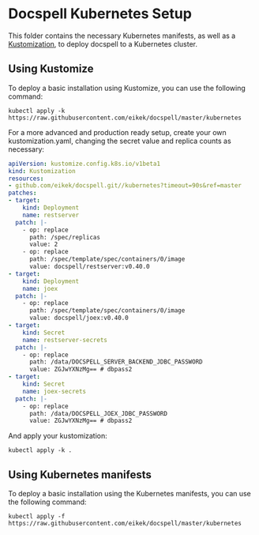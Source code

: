 # Docspell Kubernetes Setup

This folder contains the necessary Kubernetes manifests, as well as a [Kustomization](https://kustomize.io/), to deploy docspell to a Kubernetes cluster.

## Using Kustomize

To deploy a basic installation using Kustomize, you can use the following command:

``` shell
kubectl apply -k https://raw.githubusercontent.com/eikek/docspell/master/kubernetes
```

For a more advanced and production ready setup, create your own kustomization.yaml, changing the secret value and replica counts as necessary:

``` yaml
apiVersion: kustomize.config.k8s.io/v1beta1
kind: Kustomization
resources:
- github.com/eikek/docspell.git//kubernetes?timeout=90s&ref=master
patches:
- target:
    kind: Deployment
    name: restserver
  patch: |-
    - op: replace
      path: /spec/replicas
      value: 2
    - op: replace
      path: /spec/template/spec/containers/0/image
      value: docspell/restserver:v0.40.0
- target:
    kind: Deployment
    name: joex
  patch: |-
    - op: replace
      path: /spec/template/spec/containers/0/image
      value: docspell/joex:v0.40.0
- target:
    kind: Secret
    name: restserver-secrets
  patch: |-
    - op: replace
      path: /data/DOCSPELL_SERVER_BACKEND_JDBC_PASSWORD
      value: ZGJwYXNzMg== # dbpass2
- target:
    kind: Secret
    name: joex-secrets
  patch: |-
    - op: replace
      path: /data/DOCSPELL_JOEX_JDBC_PASSWORD
      value: ZGJwYXNzMg== # dbpass2
```

And apply your kustomization:

``` shell
kubectl apply -k .
```

## Using Kubernetes manifests

To deploy a basic installation using the Kubernetes manifests, you can use the following command:

``` shell
kubectl apply -f https://raw.githubusercontent.com/eikek/docspell/master/kubernetes
```
